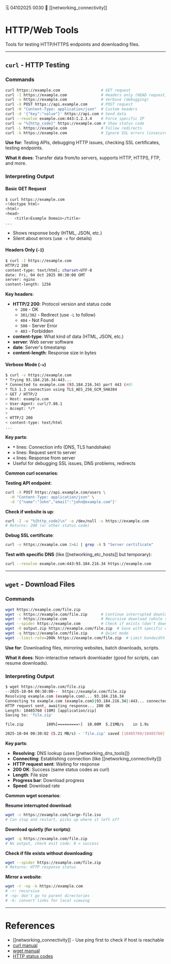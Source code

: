 🗓️ 04102025 0030
📎 [[networking_connectivity]]

# HTTP/Web Tools

Tools for testing HTTP/HTTPS endpoints and downloading files.

---

## `curl` - HTTP Testing

### Commands
```bash
curl https://example.com                  # GET request
curl -I https://example.com               # Headers only (HEAD request)
curl -v https://example.com               # Verbose (debugging)
curl -X POST https://api.example.com      # POST request
curl -H "Content-Type: application/json"  # Custom headers
curl -d '{"key":"value"}' https://api.com # Send data
curl --resolve example.com:443:1.2.3.4    # Force specific IP
curl -w "%{http_code}" https://example.com # Show status code
curl -L https://example.com               # Follow redirects
curl -k https://example.com               # Ignore SSL errors (insecure!)
```

**Use for**: Testing APIs, debugging HTTP issues, checking SSL certificates, testing endpoints.

**What it does**: Transfer data from/to servers, supports HTTP, HTTPS, FTP, and more.

### Interpreting Output

#### Basic GET Request
```bash
$ curl https://example.com
<!doctype html>
<html>
<head>
    <title>Example Domain</title>
...
```
- Shows response body (HTML, JSON, etc.)
- Silent about errors (use `-v` for details)

#### Headers Only (`-I`)
```bash
$ curl -I https://example.com
HTTP/2 200
content-type: text/html; charset=UTF-8
date: Fri, 04 Oct 2025 00:30:00 GMT
server: nginx
content-length: 1256
```

**Key headers**:
- **HTTP/2 200**: Protocol version and status code
  - `200` - OK
  - `301/302` - Redirect (use `-L` to follow)
  - `404` - Not Found
  - `500` - Server Error
  - `403` - Forbidden
- **content-type**: What kind of data (HTML, JSON, etc.)
- **server**: Web server software
- **date**: Server's timestamp
- **content-length**: Response size in bytes

#### Verbose Mode (`-v`)
```bash
$ curl -v https://example.com
* Trying 93.184.216.34:443...
* Connected to example.com (93.184.216.34) port 443 (#0)
* TLS 1.3 connection using TLS_AES_256_GCM_SHA384
> GET / HTTP/2
> Host: example.com
> User-Agent: curl/7.88.1
> Accept: */*
>
< HTTP/2 200
< content-type: text/html
...
```

**Key parts**:
- **`*`** lines: Connection info (DNS, TLS handshake)
- **`>`** lines: Request sent to server
- **`<`** lines: Response from server
- Useful for debugging SSL issues, DNS problems, redirects

**Common curl scenarios**:

**Testing API endpoint**:
```bash
curl -X POST https://api.example.com/users \
  -H "Content-Type: application/json" \
  -d '{"name":"John","email":"john@example.com"}'
```

**Check if website is up**:
```bash
curl -I -w "%{http_code}\n" -o /dev/null -s https://example.com
# Returns: 200 (or other status code)
```

**Debug SSL certificate**:
```bash
curl -v https://example.com 2>&1 | grep -A 5 "Server certificate"
```

**Test with specific DNS** (like [[networking_etc_hosts]] but temporary):
```bash
curl --resolve example.com:443:93.184.216.34 https://example.com
```

---

## `wget` - Download Files

### Commands
```bash
wget https://example.com/file.zip
wget -c https://example.com/file.zip      # Continue interrupted download
wget -r https://example.com               # Recursive download (whole site)
wget --spider https://example.com         # Check if exists (don't download)
wget -O output.zip https://example.com/file.zip  # Save with specific name
wget -q https://example.com/file.zip      # Quiet mode
wget --limit-rate=200k https://example.com/file.zip  # Limit bandwidth
```

**Use for**: Downloading files, mirroring websites, batch downloads, scripts.

**What it does**: Non-interactive network downloader (good for scripts, can resume downloads).

### Interpreting Output

```bash
$ wget https://example.com/file.zip
--2025-10-04 00:30:00--  https://example.com/file.zip
Resolving example.com (example.com)... 93.184.216.34
Connecting to example.com (example.com)|93.184.216.34|:443... connected.
HTTP request sent, awaiting response... 200 OK
Length: 10485760 (10M) [application/zip]
Saving to: 'file.zip'

file.zip          100%[=========>]  10.00M  5.21MB/s    in 1.9s

2025-10-04 00:30:02 (5.21 MB/s) - 'file.zip' saved [10485760/10485760]
```

**Key parts**:
- **Resolving**: DNS lookup (uses [[networking_dns_tools]])
- **Connecting**: Establishing connection (like [[networking_connectivity]])
- **HTTP request sent**: Waiting for response
- **200 OK**: Success (same status codes as curl)
- **Length**: File size
- **Progress bar**: Download progress
- **Speed**: Download rate

**Common wget scenarios**:

**Resume interrupted download**:
```bash
wget -c https://example.com/large-file.iso
# Can stop and restart, picks up where it left off
```

**Download quietly (for scripts)**:
```bash
wget -q https://example.com/file.zip
# No output, check exit code: 0 = success
```

**Check if file exists without downloading**:
```bash
wget --spider https://example.com/file.zip
# Returns: HTTP response status
```

**Mirror a website**:
```bash
wget -r -np -k https://example.com
# -r: recursive
# -np: don't go to parent directories  
# -k: convert links for local viewing
```

---

# References

- [[networking_connectivity]] - Use ping first to check if host is reachable
- [curl manual](https://curl.se/docs/manual.html)
- [wget manual](https://www.gnu.org/software/wget/manual/wget.html)
- [HTTP status codes](https://developer.mozilla.org/en-US/docs/Web/HTTP/Status)


